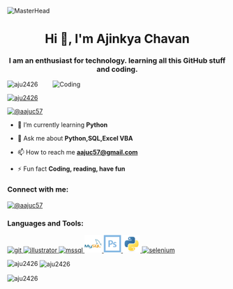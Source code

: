 ![MasterHead](https://www.excelautomationsolutions.in/image/1_1hT23VteSYhRbOaUtCcuEg.gif)
<h1 align="center">Hi 👋, I'm Ajinkya Chavan</h1>
<h3 align="center">I am an enthusiast for technology. learning all this GitHub stuff and coding.</h3>
<img align="right" alt="Coding" width="400" src="https://coindsyz.com/wp-content/uploads/2022/03/1584023795.gif">

<p align="left"> <img src="https://komarev.com/ghpvc/?username=aju2426&label=Profile%20views&color=0e75b6&style=flat" alt="aju2426" /> </p>

<p align="left"> <a href="https://github.com/ryo-ma/github-profile-trophy"><img src="https://github-profile-trophy.vercel.app/?username=aju2426" alt="aju2426" /></a> </p>

<p align="left"> <a href="https://twitter.com/@aajuc57" target="blank"><img src="https://img.shields.io/twitter/follow/@aajuc57?logo=twitter&style=for-the-badge" alt="@aajuc57" /></a> </p>

- 🌱 I’m currently learning **Python**

- 💬 Ask me about **Python,SQL,Excel VBA**

- 📫 How to reach me **aajuc57@gmail.com**

- ⚡ Fun fact **Coding, reading, have fun**

<h3 align="left">Connect with me:</h3>
<p align="left">
<a href="https://twitter.com/@aajuc57" target="blank"><img align="center" src="https://raw.githubusercontent.com/rahuldkjain/github-profile-readme-generator/master/src/images/icons/Social/twitter.svg" alt="@aajuc57" height="30" width="40" /></a>
</p>

<h3 align="left">Languages and Tools:</h3>
<p align="left"> <a href="https://git-scm.com/" target="_blank" rel="noreferrer"> <img src="https://www.vectorlogo.zone/logos/git-scm/git-scm-icon.svg" alt="git" width="40" height="40"/> </a> <a href="https://www.adobe.com/in/products/illustrator.html" target="_blank" rel="noreferrer"> <img src="https://www.vectorlogo.zone/logos/adobe_illustrator/adobe_illustrator-icon.svg" alt="illustrator" width="40" height="40"/> </a> <a href="https://www.microsoft.com/en-us/sql-server" target="_blank" rel="noreferrer"> <img src="https://www.svgrepo.com/show/303229/microsoft-sql-server-logo.svg" alt="mssql" width="40" height="40"/> </a> <a href="https://www.mysql.com/" target="_blank" rel="noreferrer"> <img src="https://raw.githubusercontent.com/devicons/devicon/master/icons/mysql/mysql-original-wordmark.svg" alt="mysql" width="40" height="40"/> </a> <a href="https://www.photoshop.com/en" target="_blank" rel="noreferrer"> <img src="https://raw.githubusercontent.com/devicons/devicon/master/icons/photoshop/photoshop-line.svg" alt="photoshop" width="40" height="40"/> </a> <a href="https://www.python.org" target="_blank" rel="noreferrer"> <img src="https://raw.githubusercontent.com/devicons/devicon/master/icons/python/python-original.svg" alt="python" width="40" height="40"/> </a> <a href="https://www.selenium.dev" target="_blank" rel="noreferrer"> <img src="https://raw.githubusercontent.com/detain/svg-logos/780f25886640cef088af994181646db2f6b1a3f8/svg/selenium-logo.svg" alt="selenium" width="40" height="40"/> </a> </p>

<p><img align="left" src="https://github-readme-stats.vercel.app/api/top-langs?username=aju2426&show_icons=true&locale=en&layout=compact" alt="aju2426" /></p>

<p>&nbsp;<img align="center" src="https://github-readme-stats.vercel.app/api?username=aju2426&show_icons=true&locale=en" alt="aju2426" /></p>

<p><img align="center" src="https://github-readme-streak-stats.herokuapp.com/?user=aju2426&" alt="aju2426" /></p>
